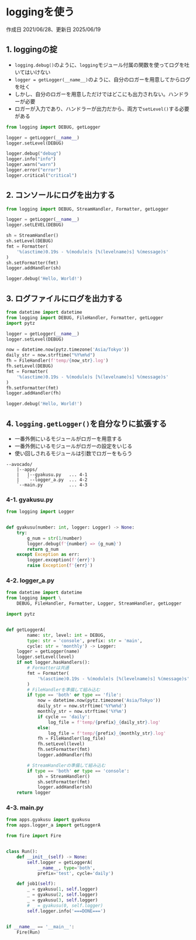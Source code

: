 # loggingを使う

作成日 2021/06/28、更新日 2025/06/19

## 1. loggingの掟

- `logging.debug()`のように、`logging`モジュール付属の関数を使ってログを吐いてはいけない
- `logger = getLogger(__name__)`のように、自分のロガーを用意してからログを吐く
- しかし、自分のロガーを用意しただけではどこにも出力されない。ハンドラーが必要
- ロガーが入力であり、ハンドラーが出力だから、両方で`setLevel()`する必要がある

```python
from logging import DEBUG, getLogger

logger = getLogger(__name__)
logger.setLevel(DEBUG)

logger.debug("debug")
logger.info("info")
logger.warn("warn")
logger.error("error")
logger.critical("critical")
```

## 2. コンソールにログを出力する

```python
from logging import DEBUG, StreamHandler, Formatter, getLogger

logger = getLogger(__name__)
logger.setLEVEL(DEBUG)

sh = StreamHandler()
sh.setLevel(DEBUG)
fmt = Formatter(
    '%(asctime)0.19s - %(module)s [%(levelname)s] %(message)s'
)
sh.setFormatter(fmt)
logger.addHandler(sh)

logger.debug('Hello, World!')
```

## 3. ログファイルにログを出力する

```python
from datetime import datetime
from logging import DEBUG, FileHandler, Formatter, getLogger
import pytz

logger = getLogger(__name__)
logger.setLevel(DEBUG)

now = datetime.now(pytz.timezone('Asia/Tokyo'))
daily_str = now.strftime("%Y%m%d")
fh = FileHandler(f'temp/{now_str}.log')
fh.setLevel(DEBUG)
fmt = Formatter(
    '%(asctime)0.19s - %(module)s [%(levelname)s] %(message)s'
)
fh.setFormatter(fmt)
logger.addHandler(fh)

logger.debug('Hello, World!')
```

## 4. `logging.getLogger()`を自分なりに拡張する

- 一番外側にいるモジュールがロガーを用意する
- 一番外側にいるモジュールがロガーの設定をいじる
- 使い回しされるモジュールは引数でロガーをもらう

```text
--avocado/
    |--apps/
    |   |--gyakusu.py   ... 4-1
    |   `--logger_a.py  ... 4-2
    `--main.py          ... 4-3
```

### 4-1. gyakusu.py

```python
from logging import Logger


def gyakusu(number: int, logger: Logger) -> None:
    try:
        g_num = str(1/number)
        logger.debug(f'{number} => {g_num}')
        return g_num
    except Exception as err:
        logger.exception(f'{err}')
        raise Exception(f'{err}')
```

### 4-2. logger_a.py

```python
from datetime import datetime
from logging import \
    DEBUG, FileHandler, Formatter, Logger, StreamHandler, getLogger

import pytz


def getLoggerA(
        name: str, level: int = DEBUG,
        type: str = 'console', prefix: str = 'main',
        cycle: str = 'monthly') -> Logger:
    logger = getLogger(name)
    logger.setLevel(level)
    if not logger.hasHandlers():
        # Formatterは共通
        fmt = Formatter(
            '%(asctime)0.19s - %(module)s [%(levelname)s] %(message)s'
        )
        # FileHandlerを準備して組み込む
        if type == 'both' or type == 'file':
            now = datetime.now(pytz.timezone('Asia/Tokyo'))
            daily_str = now.strftime('%Y%m%d')
            monthly_str = now.strftime('%Y%m')
            if cycle == 'daily':
                log_file = f'temp/{prefix}_{daily_str}.log'
            else:
                log_file = f'temp/{prefix}_{monthly_str}.log'
            fh = FileHandler(log_file)
            fh.setLevel(level)
            fh.setFormatter(fmt)
            logger.addHandler(fh)

        # StreamHandlerの準備して組み込む
        if type == 'both' or type == 'console':
            sh = StreamHandler()
            sh.setFormatter(fmt)
            logger.addHandler(sh)
    return logger
```

### 4-3. main.py

```python
from apps.gyakusu import gyakusu
from apps.logger_a import getLoggerA

from fire import Fire


class Run():
    def __init__(self) -> None:
        self.logger = getLoggerA(
            __name__, type='both',
            prefix='test', cycle='daily')

    def job1(self):
        _ = gyakusu(1, self.logger)
        _ = gyakusu(2, self.logger)
        _ = gyakusu(3, self.logger)
        # _ = gyakusu(0, self.logger)
        self.logger.info('===DONE===')


if __name__ == '__main__':
    Fire(Run)
```
